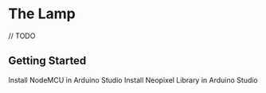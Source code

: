 # The Lamp

// TODO

## Getting Started
Install NodeMCU in Arduino Studio
Install Neopixel Library in Arduino Studio